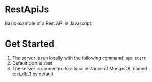 # RestApiJs
Basic example of a Rest API in Javascript

# Get Started
1. The server is run locally with the following command: `npm start`
2. Default port is `3000`
3. The server is connected to a local instance of MongoDB, named test_db_1 by default
